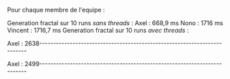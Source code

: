 Pour chaque membre de l'equipe :

Generation fractal sur 10 runs *sans threads* :
Axel : 668,9 ms
Nono : 1716 ms
Vincent : 1716,7 ms
Generation fractal sur 10 runs *avec threads* :

Axel : 2638-------------------------------------------------------------------------

Axel : 2499-------------------------------------------------------------------------
